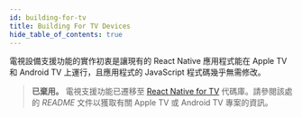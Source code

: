 ```yaml
---
id: building-for-tv
title: Building For TV Devices
hide_table_of_contents: true
---
```


電視設備支援功能的實作初衷是讓現有的 React Native 應用程式能在 Apple TV 和 Android TV 上運行，且應用程式的 JavaScript 程式碼幾乎無需修改。

> **已棄用。** 電視支援功能已遷移至 [React Native for TV](https://github.com/react-native-tvos/react-native-tvos#readme) 代碼庫。請參閱該處的 _README_ 文件以獲取有關 Apple TV 或 Android TV 專案的資訊。